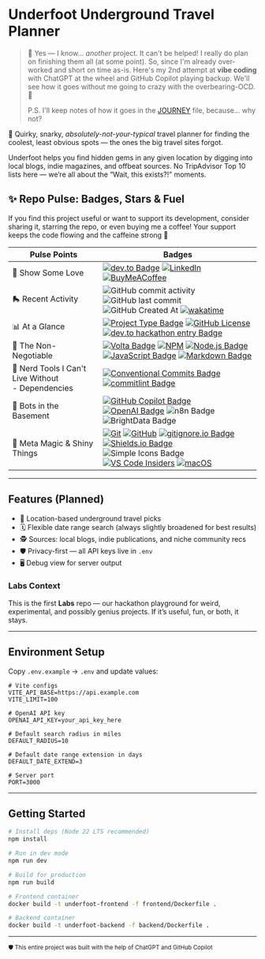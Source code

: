 # Underfoot Underground Travel Planner

> 🦄 Yes — I know\... _another_ project. It can't be helped! I really do plan on finishing them all (at some point). So, since I'm already over-worked and short on time as-is. Here's my 2nd attempt at **vibe coding** with ChatGPT at the wheel and GitHub Copilot playing backup. We'll see how it goes without me going to crazy with the overbearing-OCD. 🤞
>
> P.S. I'll keep notes of how it goes in the [JOURNEY](./docs/JOURNEY.md) file, because... why not?

🧭 Quirky, snarky, _absolutely-not-your-typical_ travel planner for finding the coolest, least obvious spots — the ones the big travel sites forgot.

Underfoot helps you find hidden gems in any given location by digging into local blogs, indie magazines, and offbeat sources. No TripAdvisor Top 10 lists here — we’re all about the “Wait, this exists?!” moments.

## ✨ Repo Pulse: Badges, Stars & Fuel

If you find this project useful or want to support its development, consider sharing it, starring the repo, or even buying me a coffee! Your support keeps the code flowing and the caffeine strong 💪

| Pulse Points | Badges |
| - | - |
| 🫶 Show Some Love | [![dev.to Badge](https://img.shields.io/badge/dev.to-0A0A0A?logo=devdotto\&logoColor=fff\&style=for-the-badge)](https://dev.to/anchildress1) [![LinkedIn](https://img.shields.io/badge/linkedin-%230077B5.svg?style=for-the-badge\&logo=linkedin\&logoColor=white)](https://www.linkedin.com/in/anchildress1/) [![BuyMeACoffee](https://img.shields.io/badge/Buy%20Me%20a%20Coffee-ffdd00?style=for-the-badge\&logo=buy-me-a-coffee\&logoColor=black)](https://www.buymeacoffee.com/anchildress1) |
| 🛼 Recent Activity | ![GitHub commit activity](https://img.shields.io/github/commit-activity/t/anchildress1/underfoot-underground-travel-planner?style=for-the-badge\&color=F054B2\&cacheSeconds=3600) ![GitHub last commit](https://img.shields.io/github/last-commit/anchildress1/underfoot-underground-travel-planner?display_timestamp=author\&style=for-the-badge\&color=34A853\&cacheSeconds=3600)<br/>![GitHub Created At](https://img.shields.io/github/created-at/anchildress1/underfoot-underground-travel-planner?style=for-the-badge\&color=EDC531) [![wakatime](https://wakatime.com/badge/user/ce7cc1c3-1f1a-4f77-ad68-9e3a9caac39b/project/274505a2-d55b-4b16-9479-661b724d63e6.svg?style=for-the-badge)](https://wakatime.com/badge/user/ce7cc1c3-1f1a-4f77-ad68-9e3a9caac39b/project/274505a2-d55b-4b16-9479-661b724d63e6) |
| 📊 At a Glance | [![Project Type Badge](https://img.shields.io/badge/project_type-toy-blue?style=for-the-badge)](https://project-types.github.io/) [![GitHub License](https://img.shields.io/github/license/anchildress1/npm-nodejs-template?style=for-the-badge\&cacheSeconds=3600)](https://github.com/anchildress1/npm-nodejs-template/blob/main/LICENSE) [![dev.to hackathon entry Badge](https://img.shields.io/badge/dev.to_challenge-RealTime%20AI%20Agents%20-0A0A0A?logo=devdotto\&logoColor=fff\&style=for-the-badge)](https://dev.to/challenges/brightdata-n8n-2025-08-13) |
| 🧩 The Non-Negotiable | [![Volta Badge](https://img.shields.io/badge/Volta-3377CC.svg?style=for-the-badge)](https://volta.sh) [![NPM](https://img.shields.io/badge/NPM-%23CB3837.svg?style=for-the-badge\&logo=npm\&logoColor=white)](https://www.npmjs.com/) [![Node.js Badge](https://img.shields.io/badge/Node.js-5FA04E?logo=nodedotjs\&logoColor=fff\&style=for-the-badge)](https://nodejs.org/)<br/>[![JavaScript Badge](https://img.shields.io/badge/JavaScript-F7DF1E?logo=javascript\&logoColor=000\&style=for-the-badge)](https://developer.mozilla.org/en-US/docs/Web/JavaScript) [![Markdown Badge](https://img.shields.io/badge/Markdown-000?logo=markdown\&logoColor=fff\&style=for-the-badge)](https://www.markdownguide.org) |
| 🔧 Nerd Tools I Can't Live Without<br/>- Dependencies | [![Conventional Commits Badge](https://img.shields.io/badge/Conventional%20Commits-FE5196?logo=conventionalcommits\&logoColor=fff\&style=for-the-badge)](https://conventionalcommits.org/) [![commitlint Badge](https://img.shields.io/badge/commitlint-000?logo=commitlint\&logoColor=fff\&style=for-the-badge)](https://commitlint.js.org/) <br /> |
| 👾 Bots in the Basement | [![GitHub Copilot Badge](https://img.shields.io/badge/GitHub%20Copilot-000?logo=githubcopilot\&logoColor=fff\&style=for-the-badge)](https://github.com/features/copilot) [![OpenAI Badge](https://img.shields.io/badge/OpenAI-412991?logo=openai\&logoColor=fff\&style=for-the-badge)](https://openai.com/chatgpt) ![n8n Badge](https://img.shields.io/badge/n8n-EA4B71?logo=n8n\&logoColor=fff\&style=for-the-badge) ![BrightData Badge](https://img.shields.io/badge/BrightData-3f7ffc?style=for-the-badge) |
| 💬 Meta Magic & Shiny Things<br/> | [![Git](https://img.shields.io/badge/git-%23F05033.svg?style=for-the-badge\&logo=git\&logoColor=white)](https://git-scm.com/) [![GitHub](https://img.shields.io/badge/github-%23121011.svg?style=for-the-badge\&logo=github\&logoColor=white)](https://github.com/) [![gitignore.io Badge](https://img.shields.io/badge/gitignore.io-204ECF?logo=gitignoredotio\&logoColor=fff\&style=for-the-badge)](https://www.toptal.com/developers/gitignore/api/node,dotenv,visualstudiocode,macos)<br/>[![Shields.io Badge](https://img.shields.io/badge/Shields.io-000?logo=shieldsdotio\&logoColor=fff\&style=for-the-badge)](https://shields.io/badges/static-badge) ![Simple Icons Badge](https://img.shields.io/badge/Simple%20Icons-111?logo=simpleicons\&logoColor=fff\&style=for-the-badge)<br/>[![VS Code Insiders](https://img.shields.io/badge/VS%20Code%20Insiders-35b393.svg?style=for-the-badge\&logo=visual-studio-code\&logoColor=white)](https://code.visualstudio.com/updates/v1_102) [![macOS](https://img.shields.io/badge/mac%20os-000000?style=for-the-badge\&logo=macos\&logoColor=F0F0F0)](https://www.apple.com/shop/buy-mac?afid=p240%7Cgo~cmp-21640797485~adg-171722772185~ad-756023446016_kwd-978205588~dev-c~ext-~prd-~mca-~nt-search\&cid=aos-us-kwgo-mac-bts-launch-061725-) |

---

## Features (Planned)

- 🎯 Location-based underground travel picks
- 🗓️ Flexible date range search (always slightly broadened for best results)
- 🕵️ Sources: local blogs, indie publications, and niche community recs
- 🛡️ Privacy-first — all API keys live in `.env`
- 🖥️ Debug view for server output

### Labs Context

This is the first **Labs** repo — our hackathon playground for weird, experimental, and possibly genius projects. If it’s useful, fun, or both, it stays.

---

## Environment Setup

Copy `.env.example` → `.env` and update values:

```env
# Vite configs
VITE_API_BASE=https://api.example.com
VITE_LIMIT=100

# OpenAI API key
OPENAI_API_KEY=your_api_key_here

# Default search radius in miles
DEFAULT_RADIUS=10

# Default date range extension in days
DEFAULT_DATE_EXTEND=3

# Server port
PORT=3000
```

---

## Getting Started

```bash
# Install deps (Node 22 LTS recommended)
npm install

# Run in dev mode
npm run dev

# Build for production
npm run build

# Frontend container
docker build -t underfoot-frontend -f frontend/Dockerfile .

# Backend container
docker build -t underfoot-backend -f backend/Dockerfile .

```

---

<small>🛡️ This entire project was built with the help of ChatGPT and GitHub Copilot</small>

